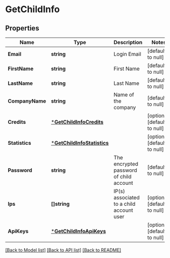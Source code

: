 # GetChildInfo

## Properties
Name | Type | Description | Notes
------------ | ------------- | ------------- | -------------
**Email** | **string** | Login Email | [default to null]
**FirstName** | **string** | First Name | [default to null]
**LastName** | **string** | Last Name | [default to null]
**CompanyName** | **string** | Name of the company | [default to null]
**Credits** | [***GetChildInfoCredits**](getChildInfo_credits.md) |  | [optional] [default to null]
**Statistics** | [***GetChildInfoStatistics**](getChildInfo_statistics.md) |  | [optional] [default to null]
**Password** | **string** | The encrypted password of child account | [default to null]
**Ips** | **[]string** | IP(s) associated to a child account user | [optional] [default to null]
**ApiKeys** | [***GetChildInfoApiKeys**](getChildInfo_apiKeys.md) |  | [optional] [default to null]

[[Back to Model list]](../README.md#documentation-for-models) [[Back to API list]](../README.md#documentation-for-api-endpoints) [[Back to README]](../README.md)


